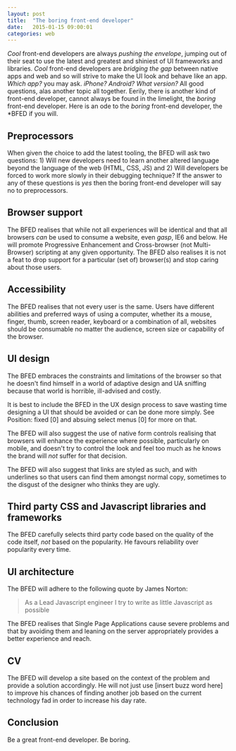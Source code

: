 ```yaml
---
layout: post
title:  "The boring front-end developer"
date:   2015-01-15 09:00:01
categories: web
---
```


*Cool* front-end developers are always *pushing the envelope*, jumping out of their seat to use the latest and greatest and shiniest of UI frameworks and libraries. *Cool* front-end developers are *bridging the gap* between native apps and web and so will strive to make the UI look and behave like an app. *Which app?* you may ask. *iPhone? Android? What version?* All good questions, alas another topic all together. Eerily, there is another kind of front-end developer, cannot always be found in the limelight, the *boring* front-end developer. Here is an ode to the *boring* front-end developer, the *BFED if you will.

## Preprocessors

When given the choice to add the latest tooling, the BFED will ask two questions: 1) Will new developers need to learn another altered language beyond the language of the web (HTML, CSS, JS) and 2) Will developers be forced to work more slowly in their debugging technique? If the answer to any of these questions is *yes* then the boring front-end developer will say no to preprocessors.

## Browser support

The BFED realises that while not all experiences will be identical and that all browsers *can* be used to consume a website, even *gasp*, IE6 and below. He will promote Progressive Enhancement and Cross-browser (not Multi- Browser) scripting at any given opportunity. The BFED also realises it is not a feat to drop support for a particular (set of) browser(s) and stop caring about those users.

## Accessibility

The BFED realises that not every user is the same. Users have different abilities and preferred ways of using a computer, whether its a mouse, finger, thumb, screen reader, keyboard or a combination of all, websites should be consumable no matter the audience, screen size or capability of the browser.

## UI design

The BFED embraces the constraints and limitations of the browser so that he doesn't find himself in a world of adaptive design and UA sniffing because that world is horrible, ill-advised and costly.

It is best to include the BFED in the UX design process to save wasting time designing a UI that should be avoided or can be done more simply. See Position: fixed [0] and absuing select menus [0] for more on that.

The BFED will also suggest the use of native form controls realising that browsers will enhance the experience where possible, particularly on mobile, and doesn't try to control the look and feel too much as he knows the brand will *not* suffer for that decision.

The BFED will also suggest that links are styled as such, and with underlines so that users can find them amongst normal copy, sometimes to the disgust of the designer who thinks they are ugly.

## Third party CSS and Javascript libraries and frameworks

The BFED carefully selects third party code based on the quality of the code itself, *not* based on the popularity. He favours reliability over popularity every time.

## UI architecture

The BFED will adhere to the following quote by James Norton:

> As a Lead Javascript engineer I try to write as little Javascript as possible

The BFED realises that Single Page Applications cause severe problems and that by avoiding them and leaning on the server appropriately provides a better experience and reach.

## CV

The BFED will develop a site based on the context of the problem and provide a solution accordingly. He will not just use [insert buzz word here] to improve his chances of finding another job based on the current technology fad in order to increase his day rate.

## Conclusion

Be a great front-end developer. Be boring.

<!-- http://blog.capwatkins.com/the-boring-designer -->